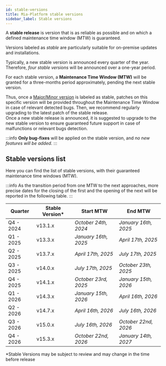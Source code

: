```yaml
---
id: stable-versions
title: Mia-Platform stable versions
sidebar_label: Stable versions
---
```


A **stable release** is version that is as reliable as possible and on which a defined maintenance time window (MTW) is guaranteed.

Versions labeled as _stable_ are particularly suitable for on-premise updates and installations.

Typically, a new stable version is announced every quarter of the year. Therefore, _four stable versions_ will be announced over a one-year period.

For each stable version, a **Maintenance Time Window (MTW)** will be granted for a three-months period approximately, pending the next stable version.

Thus, once a [Major/Minor version](/info/version_policy.md) is labeled as stable, patches on this specific version will be provided throughout the Maintenance Time Window in case of relevant detected bugs.
Then, we recommend regularly upgrading to the latest patch of the stable release.  
Once a new stable release is announced, it is suggested to upgrade to the new stable version to ensure guaranteed future support in case of malfunctions or relevant bugs detection.

:::info
**Only bug-fixes** will be applied on the stable version, and _no new features will be added_.
:::

## Stable versions list

Here you can find the list of stable versions, with their guaranteed maintenance time windows (MTW).

:::info
As the transition period from one MTW to the next approaches, more precise dates for the closing of the first and the opening of the next will be reported in the following table.
:::

|  Quarter  | Stable Version* |      Start MTW       |       End MTW        |
|-----------|----------------|----------------------|----------------------|
| Q4 - 2024 |    v13.1.x     | _October 24th, 2024_  | _January 16th, 2025_ |
| Q1 - 2025 |    v13.3.x     | _January 16th, 2025_  | _April 17th, 2025_  |
| Q2 - 2025 |    v13.7.x     | _April 17th, 2025_ | _July 17th, 2025_ |
| Q3 - 2025 |    v14.0.x     |  _July 17th, 2025_  | _October 23th, 2025_ |
| Q4 - 2025 |    v14.1.x     | _October 23rd, 2025_  | _January 15th, 2026_ |
| Q1 - 2026 |    v14.3.x     | _January 15th, 2026_  | _April 16th, 2026_  |
| Q2 - 2026 |    v14.7.x     | _April 16th, 2026_ | _July 16th, 2026_ |
| Q3 - 2026 |    v15.0.x     |  _July 16th, 2026_  | _October 22nd, 2026_ |
| Q4 - 2026 |    v15.3.x     | _October 22nd, 2026_  | _January 14th, 2027_ |

*Stable Versions may be subject to review and may change in the time before release
